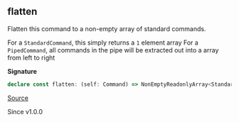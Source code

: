 ## flatten

Flatten this command to a non-empty array of standard commands.

For a `StandardCommand`, this simply returns a `1` element array
For a `PipedCommand`, all commands in the pipe will be extracted out into
a array from left to right

**Signature**

```ts
declare const flatten: (self: Command) => NonEmptyReadonlyArray<StandardCommand>
```

[Source](https://github.com/Effect-TS/effect/tree/main/packages/platform/src/Command.ts#L163)

Since v1.0.0